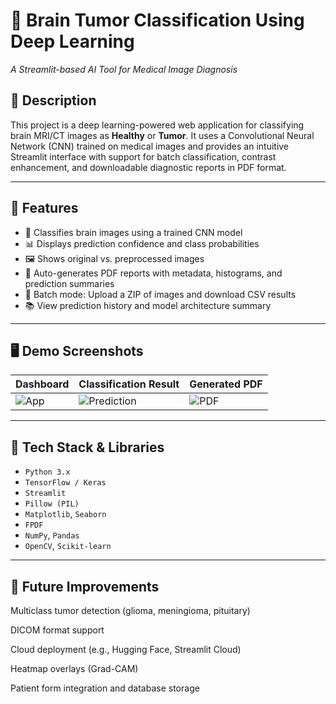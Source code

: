 # 🧠 Brain Tumor Classification Using Deep Learning
*A Streamlit-based AI Tool for Medical Image Diagnosis*

## 📌 Description
This project is a deep learning-powered web application for classifying brain MRI/CT images as **Healthy** or **Tumor**. It uses a Convolutional Neural Network (CNN) trained on medical images and provides an intuitive Streamlit interface with support for batch classification, contrast enhancement, and downloadable diagnostic reports in PDF format.

---

## 🚀 Features
- 🧠 Classifies brain images using a trained CNN model
- 📊 Displays prediction confidence and class probabilities
- 🖼️ Shows original vs. preprocessed images
- 🧾 Auto-generates PDF reports with metadata, histograms, and prediction summaries
- 📁 Batch mode: Upload a ZIP of images and download CSV results
- 📚 View prediction history and model architecture summary

---

## 🖥️ Demo Screenshots

| Dashboard | Classification Result | Generated PDF |
|----------|------------------------|---------------|
| ![App](assets/dashboard.png) | ![Prediction](assets/prediction_result.png) | ![PDF](assets/pdf_preview.png) |

---

## 🧪 Tech Stack & Libraries

- `Python 3.x`
- `TensorFlow / Keras`
- `Streamlit`
- `Pillow (PIL)`
- `Matplotlib`, `Seaborn`
- `FPDF`
- `NumPy`, `Pandas`
- `OpenCV`, `Scikit-learn`

---

## 🎯 Future Improvements

Multiclass tumor detection (glioma, meningioma, pituitary)

DICOM format support

Cloud deployment (e.g., Hugging Face, Streamlit Cloud)

Heatmap overlays (Grad-CAM)

Patient form integration and database storage
